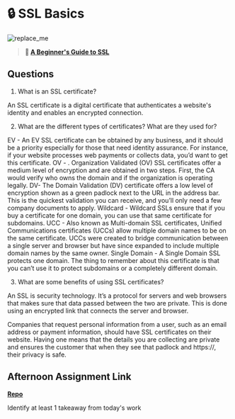 # 🔒 SSL Basics

![replace_me](https://codeworks.blob.core.windows.net/public/assets/img/illustrations/placeholder.svg)

> **📖 [A Beginner's Guide to SSL](https://codeworksacademy.com/fs-student-guide/resources/wk8-9/07-SSL)**

## Questions

1. What is an SSL certificate?

An SSL certificate is a digital certificate that authenticates a website's identity and enables an encrypted connection.

2. What are the different types of certificates? What are they used for?

EV - An EV SSL certificate can be obtained by any business, and it should be a priority especially for those that need identity assurance. For instance, if your website processes web payments or collects data, you’d want to get this certificate.
OV - . Organization Validated (OV) SSL certificates offer a medium level of encryption and are obtained in two steps. First, the CA would verify who owns the domain and if the organization is operating legally.
DV- The Domain Validation (DV) certificate offers a low level of encryption shown as a green padlock next to the URL in the address bar. This is the quickest validation you can receive, and you’ll only need a few company documents to apply.
Wildcard - Wildcard SSLs ensure that if you buy a certificate for one domain, you can use that same certificate for subdomains.
UCC - Also known as Multi-domain SSL certificates, Unified Communications certificates (UCCs) allow multiple domain names to be on the same certificate. UCCs were created to bridge communication between a single server and browser but have since expanded to include multiple domain names by the same owner.
Single Domain - A Single Domain SSL protects one domain. The thing to remember about this certificate is that you can’t use it to protect subdomains or a completely different domain.

3. What are some benefits of using SSL certificates?

An SSL is security technology. It’s a protocol for servers and web browsers that makes sure that data passed between the two are private. This is done using an encrypted link that connects the server and browser.

Companies that request personal information from a user, such as an email address or payment information, should have SSL certificates on their website. Having one means that the details you are collecting are private and ensures the customer that when they see that padlock and https://, their privacy is safe.

## Afternoon Assignment Link

**[Repo](https://github.com/zburkard/<ASSIGNMENT_REPO>)**

Identify at least 1 takeaway from today's work
